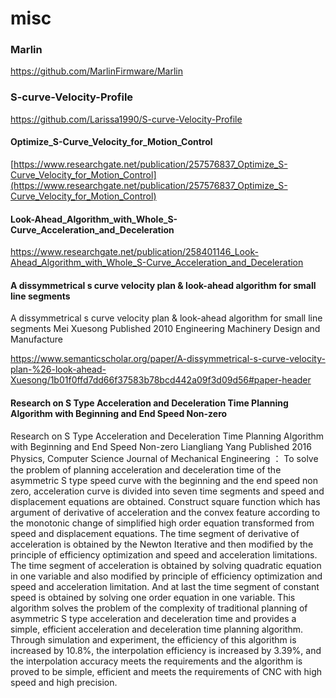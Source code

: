 # misc


### Marlin

https://github.com/MarlinFirmware/Marlin

### S-curve-Velocity-Profile
https://github.com/Larissa1990/S-curve-Velocity-Profile

#### Optimize_S-Curve_Velocity_for_Motion_Control
[https://www.researchgate.net/publication/257576837_Optimize_S-Curve_Velocity_for_Motion_Control](https://www.researchgate.net/publication/257576837_Optimize_S-Curve_Velocity_for_Motion_Control)

#### Look-Ahead_Algorithm_with_Whole_S-Curve_Acceleration_and_Deceleration
https://www.researchgate.net/publication/258401146_Look-Ahead_Algorithm_with_Whole_S-Curve_Acceleration_and_Deceleration

#### A dissymmetrical s curve velocity plan & look-ahead algorithm for small line segments
A dissymmetrical s curve velocity plan & look-ahead algorithm for small line segments
Mei Xuesong
Published 2010
Engineering
Machinery Design and Manufacture

https://www.semanticscholar.org/paper/A-dissymmetrical-s-curve-velocity-plan-%26-look-ahead-Xuesong/1b01f0ffd7dd66f37583b78bcd442a09f3d09d56#paper-header

#### Research on S Type Acceleration and Deceleration Time Planning Algorithm with Beginning and End Speed Non-zero
Research on S Type Acceleration and Deceleration Time Planning Algorithm with Beginning and End Speed Non-zero
Liangliang Yang
Published 2016
Physics, Computer Science
Journal of Mechanical Engineering
： To solve the problem of planning acceleration and deceleration time of the asymmetric S type speed curve with the beginning and the end speed non zero, acceleration curve is divided into seven time segments and speed and displacement equations are obtained. Construct square function which has argument of derivative of acceleration and the convex feature according to the monotonic change of simplified high order equation transformed from speed and displacement equations. The time segment of derivative of acceleration is obtained by the Newton Iterative and then modified by the principle of efficiency optimization and speed and acceleration limitations. The time segment of acceleration is obtained by solving quadratic equation in one variable and also modified by principle of efficiency optimization and speed and acceleration limitation. And at last the time segment of constant speed is obtained by solving one order equation in one variable. This algorithm solves the problem of the complexity of traditional planning of asymmetric S type acceleration and deceleration time and provides a simple, efficient acceleration and deceleration time planning algorithm. Through simulation and experiment, the efficiency of this algorithm is increased by 10.8%, the interpolation efficiency is increased by 3.39%, and the interpolation accuracy meets the requirements and the algorithm is proved to be simple, efficient and meets the requirements of CNC with high speed and high precision. 
